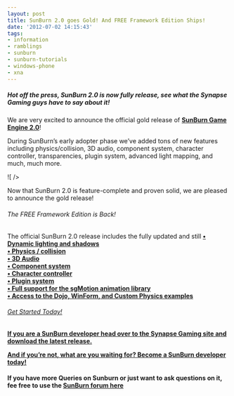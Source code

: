 ```yaml
---
layout: post
title: SunBurn 2.0 goes Gold! And FREE Framework Edition Ships!
date: '2012-07-02 14:15:43'
tags:
- information
- ramblings
- sunburn
- sunburn-tutorials
- windows-phone
- xna
---
```


##### Hot off the press, SunBurn 2.0 is now fully release, see what the Synapse Gaming guys have to say about it!

We are very excited to announce the official gold release of **[SunBurn Game Engine 2.0](http://www.synapsegaming.com/products/sunburn/engine/)**!

During SunBurn’s early adopter phase we’ve added tons of new features including physics/collision, 3D audio, component system, character controller, transparencies, plugin system, advanced light mapping, and much, much more.

![ /></p>
<p>Now that SunBurn 2.0 is feature-complete and proven solid, we are pleased to announce the gold release!</p>
<h6>The FREE Framework Edition is Back!</h6>
<p>The official SunBurn 2.0 release includes the fully updated and still <strong><a href=](http://www.synapsegaming.com/images/image-dojo.jpg)free SunBurn Framework edition, which contains many of SunBurn Game Engine’s latest features:

• Dynamic lighting and shadows  
• Physics / collision  
• 3D Audio  
• Component system  
• Character controller  
• Plugin system  
• Full support for the sgMotion animation library  
• Access to the Dojo, WinForm, and Custom Physics examples

###### Get Started Today!

If you are a SunBurn developer head over to the Synapse Gaming site and download the latest release.

**And if you’re not, what are you waiting for? [Become a SunBurn developer today!](http://www.synapsegaming.com/products/sunburn/engine/)**

#### If you have more Queries on Sunburn or just want to ask questions on it, fee free to use the&nbsp;[SunBurn forum here](http://darkgenesis.zenithmoon.com/forums/forum/sunburn/ "SunBurn blog post forum on Dark Genesis")
